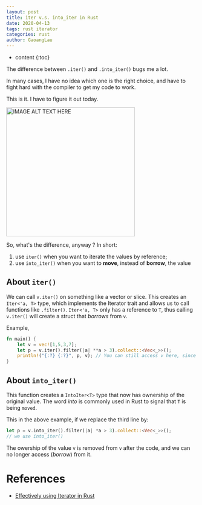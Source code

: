 ```yaml
---
layout: post
title: iter v.s. into_iter in Rust
date: 2020-04-13
tags: rust iterator
categories: rust
author: GaoangLau
---
```

* content
{:toc}


The difference between `.iter()` and `.into_iter()` bugs me a lot.



In many cases, I have no idea which one is the right choice, and have to fight hard with the compiler to get my code to work. 

This is it. I have to figure it out today.

<img class='center' src="https://i.loli.net/2020/04/13/6Y8LVB9nSlqHsZ2.png"  alt="IMAGE ALT TEXT HERE" width="340">

So, what's the difference, anyway ? In short:
1. use `iter()` when you want to iterate the values by reference; 
2. use `into_iter()` when you want to **move**, instead of **borrow**, the value 

## About `iter()`
We can call `v.iter()` on something like a vector or slice. This creates an `Iter<'a, T>` type, which implements the Iterator trait and allows us to call functions like `.filter()`. 
`Iter<'a, T>` only has a reference to `T`, thus calling `v.iter()` will create a struct that *borrows* from `v`. 

Example, 
```rust
fn main() {
    let v = vec![1,5,3,7];
    let p = v.iter().filter(|a| **a > 3).collect::<Vec<_>>(); 
    println!("{:?} {:?}", p, v); // You can still access v here, since the ownership is not transferred
}
```


## About `into_iter()`
This function creates a `IntoIter<T>` type that now has ownership of the original value. 
The word *into* is commonly used in Rust to signal that `T` is being `moved`.

This in the above example, if we replace the third line by:
```rust
let p = v.into_iter().filter(|a| *a > 3).collect::<Vec<_>>(); 
// we use into_iter()
```
The owership of the value `v` is removed from `v` after the code, and we can no longer access (*borrow*) from it. 



# References 
* [Effectively using Iterator in Rust](https://hermanradtke.com/2015/06/22/effectively-using-iterators-in-rust.html)

